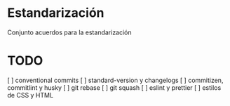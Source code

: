 # Estandarización

Conjunto acuerdos para la estandarización

# TODO

[ ] conventional commits
[ ] standard-version y changelogs
[ ] commitizen, commitlint y husky
[ ] git rebase
[ ] git squash
[ ] eslint y prettier
[ ] estilos de CSS y HTML
